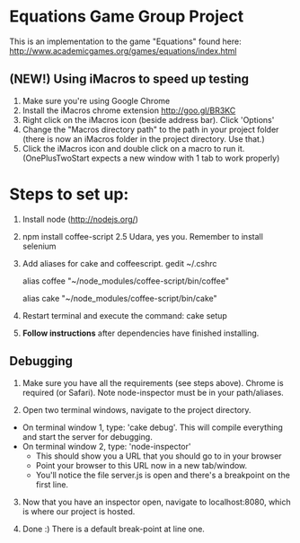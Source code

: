 Equations Game Group Project
============================

This is an implementation to the game "Equations" found here: http://www.academicgames.org/games/equations/index.html
    
(NEW!) Using iMacros to speed up testing
----------------------------------------
1. Make sure you're using Google Chrome
2. Install the iMacros chrome extension http://goo.gl/BR3KC
3. Right click on the iMacros icon (beside address bar). Click 'Options'
4. Change the "Macros directory path" to the path in your project folder (there is now an iMacros folder in the project directory. Use that.)
5. Click the iMacros icon and double click on a macro to run it. (OnePlusTwoStart expects a new window with 1 tab to work properly)

Steps to set up:
================

1. Install node (http://nodejs.org/)
2. npm install coffee-script
2.5 Udara, yes you. Remember to install selenium
3. Add aliases for cake and coffeescript. gedit ~/.cshrc

    alias coffee "~/node_modules/coffee-script/bin/coffee"
    
    alias cake "~/node_modules/coffee-script/bin/cake"

4. Restart terminal and execute the command: cake setup
5. **Follow instructions** after dependencies have finished installing.

Debugging
---------
1. Make sure you have all the requirements (see steps above). Chrome is required (or Safari). Note node-inspector must be in your path/aliases.

2. Open two terminal windows, navigate to the project directory.
  - On terminal window 1, type: 'cake debug'. This will compile everything and start the server for debugging.
  - On terminal window 2, type: 'node-inspector'
    - This should show you a URL that you should go to in your browser
    - Point your browser to this URL now in a new tab/window.
    - You'll notice the file server.js is open and there's a breakpoint on the first line.

3. Now that you have an inspector open, navigate to localhost:8080, which is where our project is hosted. 

4. Done :) There is a default break-point at line one.